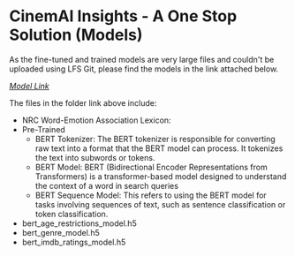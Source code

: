 # CinemAI Insights - A One Stop Solution (Models)

As the fine-tuned and trained models are very large files and couldn't be uploaded using LFS Git, please find the models in the link attached below.

*[Model Link](https://1drv.ms/f/s!AqM-iZWYLD9iiMEmcCXRkrZWoTSUtQ?e=J1UXvK)* <br>

The files in the folder link above include:

+ NRC Word-Emotion Association Lexicon:
+ Pre-Trained  
  + BERT Tokenizer: The BERT tokenizer is responsible for converting raw text into a format that the BERT model can process. It tokenizes the text into subwords or tokens.
  + BERT Model: BERT (Bidirectional Encoder Representations from Transformers) is a transformer-based model designed to understand the context of a word in search queries
  + BERT Sequence Model: This refers to using the BERT model for tasks involving sequences of text, such as sentence classification or token classification.
+ bert_age_restrictions_model.h5
+ bert_genre_model.h5
+ bert_imdb_ratings_model.h5

